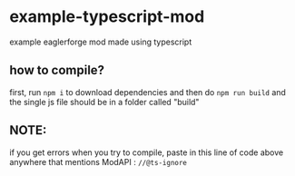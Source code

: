 # example-typescript-mod
example eaglerforge mod made using typescript

## how to compile?
first, run `npm i` to download dependencies and then do `npm run build` and the single js file should be in a folder called "build"

## NOTE:
if you get errors when you try to compile, paste in this line of code above anywhere that mentions ModAPI : `//@ts-ignore`
